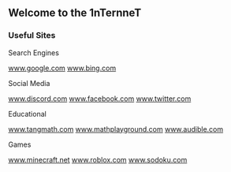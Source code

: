 ## Welcome to the 1nTernneT

### Useful Sites

Search Engines

www.google.com   www.bing.com

Social Media

www.discord.com   www.facebook.com   www.twitter.com

Educational

www.tangmath.com   www.mathplayground.com   www.audible.com

Games

www.minecraft.net   www.roblox.com   www.sodoku.com
